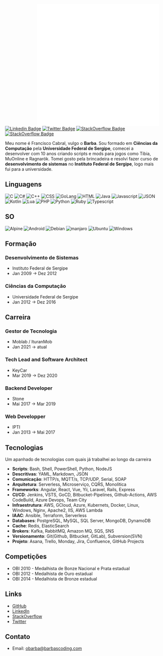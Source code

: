 <img align="right" alt="GIF" src='assets/images/developer-activity.gif' height="400" /> 

[![Linkedin Badge](https://img.shields.io/badge/-LinkedIn-0e76a8?style=flat-square&logo=Linkedin&logoColor=white)](https://www.linkedin.com/in/franciscocabral5)
[![Twitter Badge](https://img.shields.io/badge/-Twitter-00acee?style=flat-square&logo=Twitter&logoColor=white)](https://twitter.com/barbascoding)
[![StackOverflow Badge](https://img.shields.io/badge/Stack_Overflow-FE7A16?style=flat-square&logo=stack-overflow&logoColor=white)](https://stackoverflow.com/users/story/2651490)
[![StackOverflow Badge](https://img.shields.io/badge/GitHub-100000?style=flat-square&logo=github&logoColor=white)](https://github.com/franciscocabral)

Meu nome é Francisco Cabral, vulgo o **Barba**. Sou formado em **Ciências da Computação** pela **Universidade Federal de Sergipe**, comecei a desenvolver com 10 anos criando scripts e mods para jogos como Tibia, MuOnline e Ragnarök. Tomei gosto pela brincadeira e resolvi fazer curso de **desenvolvimento de sistemas** no **Instituto Federal de Sergipe**, logo mais fui para a universidade.


## Linguagens
![C](https://img.shields.io/badge/C-00599C?style=flat-square&logo=c&logoColor=white)
![C#](https://img.shields.io/badge/C%23-239120?style=flat-square&logo=c-sharp&logoColor=white)
![C++](https://img.shields.io/badge/C%2B%2B-00599C?style=flat-square&logo=c%2B%2B&logoColor=white)
![CSS](https://img.shields.io/badge/CSS3-1572B6?style=flat-square&logo=css3&logoColor=white)
![GoLang](https://img.shields.io/badge/Go-00ADD8?style=flat-square&logo=go&logoColor=white)
![HTML](https://img.shields.io/badge/HTML5-E34F26?style=flat-square&logo=html5&logoColor=white)
![Java](https://img.shields.io/badge/Java-ED8B00?style=flat-square&logo=java&logoColor=white)
![Javascript](https://img.shields.io/badge/JavaScript-323330?style=flat-square&logo=javascript&logoColor=white)
![JSON](https://img.shields.io/badge/json-5E5C5C?style=flat-square&logo=json&logoColor=white)
![Kotlin](https://img.shields.io/badge/Kotlin-0095D5?style=flat-square&logo=kotlin&logoColor=white)
![Lua](https://img.shields.io/badge/Lua-2C2D72?style=flat-square&logo=lua&logoColor=white)
![PHP](https://img.shields.io/badge/PHP-777BB4?style=flat-square&logo=php&logoColor=white)
![Python](https://img.shields.io/badge/Python-FFD43B?style=flat-square&logo=python&logoColor=white)
![Ruby](https://img.shields.io/badge/Ruby-CC342D?style=flat-square&logo=ruby&logoColor=white)
![Typescript](https://img.shields.io/badge/TypeScript-007ACC?style=flat-square&logo=typescript&logoColor=white)

## SO
![Alpine](https://img.shields.io/badge/Alpine_Linux-0D597F?style=flat-square&logo=alpine-linux&logoColor=white)
![Android](https://img.shields.io/badge/Android-3DDC84?style=flat-square&logo=android&logoColor=white)
![Debian](https://img.shields.io/badge/Debian-A81D33?style=flat-square&logo=debian&logoColor=white)
![manjaro](https://img.shields.io/badge/manjaro-35BF5C?style=flat-square&logo=manjaro&logoColor=white)
![Ubuntu](https://img.shields.io/badge/Ubuntu-E95420?style=flat-square&logo=ubuntu&logoColor=white)
![Windows](https://img.shields.io/badge/Windows-0078D6?style=flat-square&logo=windows&logoColor=white)


## Formação

### Desenvolvimento de Sistemas

- Instituto Federal de Sergipe
- Jan 2009 → Dez 2012

### Ciências da Computação

- Universidade Federal de Sergipe
- Jan 2012 → Dez 2016

## Carreira

### Gestor de Tecnologia

- Moblab / IturanMob
- Jan 2021 → atual


### Tech Lead and Software Architect

- KeyCar
- Mar 2019 → Dez 2020

### Backend Developer

- Stone
- Mai 2017 → Mar 2019

### Web Developper

- IPTI
- Jan 2013 → Mai 2017



## Tecnologias

Um apanhado de tecnologias com quais já trabalhei ao longo da carreira

- **Scripts**: Bash, Shell, PowerShell, Python, NodeJS
- **Descritivas**: YAML, Markdown, JSON
- **Comunicação**: HTTP/s, MQTT/s, TCP/UDP, Serial, SOAP
- **Arquitetura**: Serverless, Microserviço, CQRS, Monolítica
- **Frameworks**: Angular, React, Vue, Yii, Laravel, Rails, Express
- **CI/CD**: Jenkins, VSTS, GoCD, Bitbucket-Pipelines, Github-Actions, AWS CodeBuild, Azure Devops, Team City
- **Infraestrutura**: AWS, GCloud, Azure, Kubernets, Docker, Linux, Windows, Nginx, Apache2, IIS, AWS Lambda
- **IAAC**: Ansible, Terraform, Serverless
- **Databases**: PostgreSQL, MySQL, SQL Server, MongoDB, DynamoDB
- **Cache**: Redis, ElasticSearch
- **Brokers**: Kafka, RabbitMQ, Amazon MQ, SQS, SNS
- **Versionamento**: Git(Github, Bitbucket, GitLab), Subversion(SVN)
- **Projeto**: Asana, Trello, Monday, Jira, Confluence, GitHub Projects

## Competições

- OBI 2010 - Medalhista de Bonze Nacional e Prata estadual
- OBI 2012 - Medalhista de Ouro estadual
- OBI 2014 - Medalhista de Bronze estadual

## Links

- [GitHub](https://github.com/franciscocabral)
- [LinkedIn](https://www.linkedin.com/in/franciscocabral5/)
- [StackOverflow](https://stackoverflow.com/users/story/2651490)
- [Twitter](https://twitter.com/barbascoding)

## Contato

- Email: [obarba@barbascoding.com](mailto:obarba@barbascoding.com)
